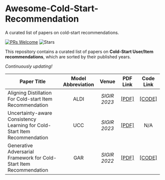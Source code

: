 # Awesome-Cold-Start-Recommendation
A curated list of papers on cold-start recommendations.

[![PRs Welcome](https://img.shields.io/badge/PRs-welcome-yellow.svg)](https://github.com/YuanchenBei/Awesome-Cold-Start-Recommendation) 
![Stars](https://img.shields.io/github/stars/YuanchenBei/Awesome-Cold-Start-Recommendation?color=green)

This repository contains a curated list of papers on **Cold-Start User/Item recommendations**, which are sorted by their published years.

*Continuously updating!*

| **Paper Title** | **Model Abbreviation** | **Venue** | **PDF Link** | **Code Link** |
| --------------- | :--------: | :--------: | :--------: | :--------: |
| Aligning Distillation For Cold-start Item Recommendation | ALDI | _SIGIR 2023_ | [[PDF]](https://dl.acm.org/doi/10.1145/3539618.3591732) | [[CODE]](https://github.com/zfnWong/ALDI) |
| Uncertainty-aware Consistency Learning for Cold-Start Item Recommendation | UCC | _SIGIR 2023_ | [[PDF]](https://dl.acm.org/doi/pdf/10.1145/3539618.3592078) | N/A |
| Generative Adversarial Framework for Cold-Start Item Recommendation | GAR | _SIGIR 2022_ | [[PDF]](https://dl.acm.org/doi/abs/10.1145/3477495.3531897) | [[CODE]](https://github.com/zfnWong/GAR) | 
